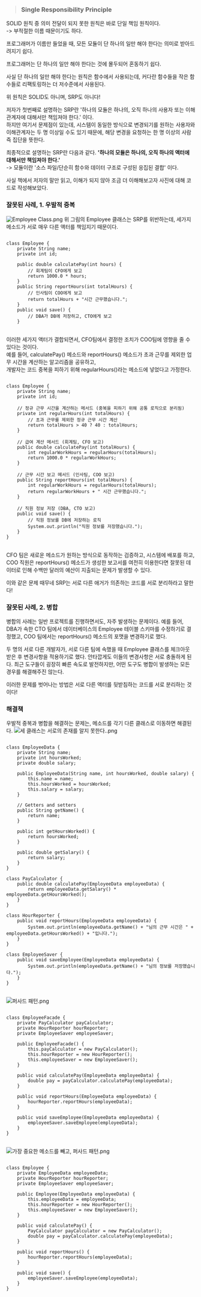 > ### Single Responsibility Principle

SOLID 원칙 중 의미 전달이 되지 못한 원칙은 바로 단일 책임 원칙이다. <br>
-> 부적절한 이름 때문이기도 하다.

프로그래머가 이름만 들었을 때, 모든 모듈이 단 하나의 일만 해야 한다는 의미로 받아드려지기 쉽다.

프로그래머는 단 하나의 일만 해야 한다는 것에 몰두되어 혼동하기 쉽다.

사실 단 하나의 일만 해야 한다는 원칙은 함수에서 사용되는데, 커다란 함수들을
작은 함수들로 리팩토링하는 더 저수준에서 사용된다.

위 원칙은 SOLID도 아니며, SRP도 아니다!

저자가 첫번째로 설명하는 SRP란 '하나의 모듈은 하나의, 오직 하나의 사용자 또는 이해관계자에 대해서만 책임져야 한다.' 이다. <br>
하지만 여기서 문제점이 있는데, 시스템이 동일한 방식으로 변경되기를 원하는 사용자와 이해관계자는 두 명 이상일 수도 있기 때문에,
해당 변경을 요청하는 한 명 이상의 사람 즉 집단을 뜻한다.

최종적으로 설명하는 SRP란 다음과 같다. **'하나의 모듈은 하나의, 오직 하나의 액터에 대해서만 책임져야 한다.'** <br>
-> 모듈이란 '소스 파일/단순히 함수와 데이터 구조로 구성된 응집된 결합' 이다.

사실 책에서 저자의 말만 읽고, 이해가 되지 않아 조금 더 이해해보고자 사진에 대해 코드로 작성해보았다.

### 잘못된 사레, 1. 우발적 중복
![Employee Class.png](asset%2FEmployee%20Class.png)
위 그림의 Employee 클래스는 SRP를 위반하는데, 세가지 메소드가 서로 매우 다른 액터를 책임지기 때문이다.
<pre>
<code>
class Employee {
    private String name;
    private int id;

    public double calculatePay(int hours) {
        // 회계팀이 CFO에게 보고
        return 1000.0 * hours;
    }
    public String reportHours(int totalHours) {
        // 인사팀이 COO에게 보고
        return totalHours + "시간 근무했습니다.";
    }
    public void save() {
        // DBA가 DB에 저장하고, CTO에게 보고
    }
</code>
</pre>

이러한 세가지 액터가 결합되면서, CFO팀에서 결정한 조치가 COO팀에 영향을 줄 수 있다는 것이다. <br>
예를 들어, calculatePay() 메소드와 reportHours() 메소드가 초과 근무를 제외한 업무 시간을 계산하는 알고리즘을 공유하고, <br>
개발자는 코드 중복을 피하기 위해 regularHours()라는 메소드에 넣었다고 가정한다.

<pre>
<code>
class Employee {
    private String name;
    private int id;

    // 정규 근무 시간을 계산하는 메서드 (중복을 피하기 위해 공통 로직으로 분리됨)
    private int regularHours(int totalHours) {
        // 초과 근무를 제외한 정규 근무 시간 계산
        return totalHours > 40 ? 40 : totalHours;
    }

    // 급여 계산 메서드 (회계팀, CFO 보고)
    public double calculatePay(int totalHours) {
        int regularWorkHours = regularHours(totalHours);
        return 1000.0 * regularWorkHours;
    }

    // 근무 시간 보고 메서드 (인사팀, COO 보고)
    public String reportHours(int totalHours) {
        int regularWorkHours = regularHours(totalHours);
        return regularWorkHours + " 시간 근무했습니다.";
    }

    // 직원 정보 저장 (DBA, CTO 보고)
    public void save() {
        // 직원 정보를 DB에 저장하는 로직
        System.out.println("직원 정보를 저장했습니다.");
    }
}
</code>
</pre>

CFO 팀은 새로운 메소드가 원하는 방식으로 동작하는 검증하고, 시스템에 배포를 하고, 
COO 직원은 reportHours() 메소드가 생성한 보고서를 여전히 이용한다면 잘못된 데이터로 인해 수백만 달러의 예산이 지출되는 문제가 발생할 수 있다.

이와 같은 문제 때무네 SRP는 서로 다른 애거가 의존하는 코드를 서로 분리하라고 말한다!

### 잘못된 사례, 2. 병합
병합의 사례는 일반 프로젝트를 진행하면서도, 자주 발생하는 문제이다. 예를 들어, DBA가 속한 CTO 팀에서 데이터베이스의 Employee 테이블 스키마를
수정하기로 결정했고, COO 팀에서는 reportHours() 메소드의 포맷을 변경하기로 했다.

두 명의 서로 다른 개발자가, 서로 다른 팀에 속했을 때 Employee 클래스를 체크아웃 받은 후 변경사항을 적용하기로 했다. 안타깝게도 이들의 변경사항은
서로 충돌하게 된다. 최근 도구들이 굉장히 빠른 속도로 발전하지만, 어떤 도구도 병합이 발생하는 모든 경우를 해결해주진 않는다.

이러한 문제를 벗어나는 방법은 서로 다른 액터를 뒷받침하는 코드를 서로 분리하는 것이다!


### 해결책
우발적 중복과 병합을 해결하는 문제는, 메소드를 각기 다른 클래스로 이동하면 해결된다.
![세 클래스는 서로의 존재를 알지 못한다..png](asset%2F%EC%84%B8%20%ED%81%B4%EB%9E%98%EC%8A%A4%EB%8A%94%20%EC%84%9C%EB%A1%9C%EC%9D%98%20%EC%A1%B4%EC%9E%AC%EB%A5%BC%20%EC%95%8C%EC%A7%80%20%EB%AA%BB%ED%95%9C%EB%8B%A4..png)

<pre>
<code>
class EmployeeData {
    private String name;
    private int hoursWorked;
    private double salary;

    public EmployeeData(String name, int hoursWorked, double salary) {
        this.name = name;
        this.hoursWorked = hoursWorked;
        this.salary = salary;
    }

    // Getters and setters
    public String getName() {
        return name;
    }

    public int getHoursWorked() {
        return hoursWorked;
    }

    public double getSalary() {
        return salary;
    }
}

class PayCalculator {
    public double calculatePay(EmployeeData employeeData) {
        return employeeData.getSalary() * employeeData.getHoursWorked();
    }
}

class HourReporter {
    public void reportHours(EmployeeData employeeData) {
        System.out.println(employeeData.getName() + "님의 근무 시간은 " + employeeData.getHoursWorked() + "입니다.");
    }
}

class EmployeeSaver {
    public void saveEmployee(EmployeeData employeeData) {
        System.out.println(employeeData.getName() + "님의 정보를 저장했습니다.");
    }
}
</code>
</pre>

![퍼사드 패턴.png](asset%2F%ED%8D%BC%EC%82%AC%EB%93%9C%20%ED%8C%A8%ED%84%B4.png)

<pre>
<code>
class EmployeeFacade {
    private PayCalculator payCalculator;
    private HourReporter hourReporter;
    private EmployeeSaver employeeSaver;

    public EmployeeFacade() {
        this.payCalculator = new PayCalculator();
        this.hourReporter = new HourReporter();
        this.employeeSaver = new EmployeeSaver();
    }

    public void calculatePay(EmployeeData employeeData) {
        double pay = payCalculator.calculatePay(employeeData);
    }

    public void reportHours(EmployeeData employeeData) {
        hourReporter.reportHours(employeeData);
    }

    public void saveEmployee(EmployeeData employeeData) {
        employeeSaver.saveEmployee(employeeData);
    }
}
</code>
</pre>

![가장 중요한 메소드를 빼고, 퍼사드 패턴.png](asset%2F%EA%B0%80%EC%9E%A5%20%EC%A4%91%EC%9A%94%ED%95%9C%20%EB%A9%94%EC%86%8C%EB%93%9C%EB%A5%BC%20%EB%B9%BC%EA%B3%A0%2C%20%ED%8D%BC%EC%82%AC%EB%93%9C%20%ED%8C%A8%ED%84%B4.png)

<pre>
<code>
class Employee {
    private EmployeeData employeeData;
    private HourReporter hourReporter;
    private EmployeeSaver employeeSaver;

    public Employee(EmployeeData employeeData) {
        this.employeeData = employeeData;
        this.hourReporter = new HourReporter();
        this.employeeSaver = new EmployeeSaver();
    }

    public void calculatePay() {
        PayCalculator payCalculator = new PayCalculator();
        double pay = payCalculator.calculatePay(employeeData);
    }

    public void reportHours() {
        hourReporter.reportHours(employeeData);
    }

    public void save() {
        employeeSaver.saveEmployee(employeeData);
    }
}
</code>
</pre>

